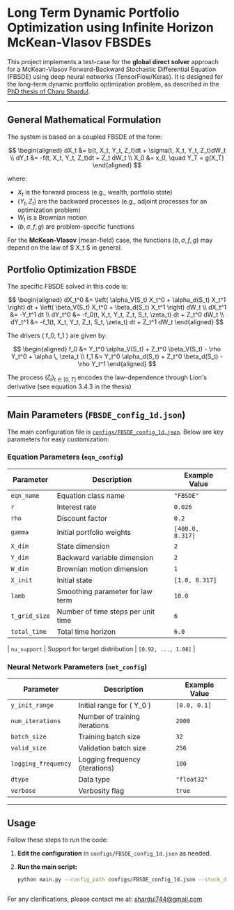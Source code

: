 # Long Term Dynamic Portfolio Optimization using Infinite Horizon McKean-Vlasov FBSDEs

This project implements a test-case for the **global direct solver** approach for a McKean-Vlasov Forward-Backward Stochastic Differential Equation (FBSDE) using deep neural networks (TensorFlow/Keras). It is designed for the long-term dynamic portfolio optimization problem, as described in the [PhD thesis of Charu Shardul](https://theses.hal.science/tel-04627360v1).

---

## General Mathematical Formulation

The system is based on a coupled FBSDE of the form:

$$
\begin{aligned}
dX_t &= b(t, X_t, Y_t, Z_t)dt + \sigma(t, X_t, Y_t, Z_t)dW_t \\
dY_t &= -f(t, X_t, Y_t, Z_t)dt + Z_t dW_t \\
X_0 &= x_0, \quad Y_T = g(X_T)
\end{aligned}
$$

where:
- $X_t$ is the forward process (e.g., wealth, portfolio state)
- $(Y_t, Z_t)$ are the backward processes (e.g., adjoint processes for an optimization problem)
- $W_t$ is a Brownian motion
- $(b, \sigma, f, g)$ are problem-specific functions

For the **McKean-Vlasov** (mean-field) case, the functions $(b, \sigma, f, g)$ may depend on the law of $ X_t $ in general.

## Portfolio Optimization FBSDE

The specific FBSDE solved in this code is:

$$
\begin{aligned}
dX_t^0 &= \left( \alpha_V(S_t) X_t^0 + \alpha_d(S_t) X_t^1 \right) dt + \left( \beta_V(S_t) X_t^0 + \beta_d(S_t) X_t^1 \right) dW_t \\
dX_t^1 &= -Y_t^1 dt \\
dY_t^0 &= -f_0(t, X_t, Y_t, Z_t, S_t, \zeta_t) dt + Z_t^0 dW_t \\
dY_t^1 &= -f_1(t, X_t, Y_t, Z_t, S_t, \zeta_t) dt + Z_t^1 dW_t
\end{aligned}
$$

The drivers \( f_0, f_1 \) are given by:

$$
\begin{aligned}
f_0 &= Y_t^0 \alpha_V(S_t) + Z_t^0 \beta_V(S_t) - \rho Y_t^0 + \alpha \, \zeta_t \\
f_1 &= Y_t^0 \alpha_d(S_t) + Z_t^0 \beta_d(S_t) - \rho Y_t^1
\end{aligned}
$$

The process $(\zeta_t)_{t\in [0, T]}$ encodes the law-dependence through Lion's derivative (see equation 3.4.3 in the thesis)


---

## Main Parameters (`FBSDE_config_1d.json`)

The main configuration file is [`configs/FBSDE_config_1d.json`](configs/FBSDE_config_1d.json). Below are key parameters for easy customization:

### Equation Parameters (`eqn_config`)
| Parameter         | Description                                      | Example Value         |
|-------------------|--------------------------------------------------|----------------------|
| `eqn_name`        | Equation class name                              | `"FBSDE"`            |
| `r`               | Interest rate                                    | `0.026`              |
| `rho`             | Discount factor                                  | `0.2`                |
| `gamma`           | Initial portfolio weights                         | `[400.0, 8.317]`     |
| `X_dim`           | State dimension                                  | `2`                  |
| `Y_dim`           | Backward variable dimension                      | `2`                  |
| `W_dim`           | Brownian motion dimension                        | `1`                  |
| `X_init`          | Initial state                                    | `[1.0, 8.317]`       |
| `lamb`            | Smoothing parameter for law term                 | `10.0`               |
| `t_grid_size`     | Number of time steps per unit time               | `6`                  |
| `total_time`      | Total time horizon                               | `6.0`                |

| `nu_support`      | Support for target distribution   | `[0.92, ..., 1.08]`  |

### Neural Network Parameters (`net_config`)
| Parameter         | Description                                      | Example Value         |
|-------------------|--------------------------------------------------|----------------------|
| `y_init_range`    | Initial range for \( Y_0 \)                      | `[0.0, 0.1]`         |
| `num_iterations`  | Number of training iterations                    | `2000`               |
| `batch_size`      | Training batch size                              | `32`                 |
| `valid_size`      | Validation batch size                            | `256`                |
| `logging_frequency`| Logging frequency (iterations)                  | `100`                |
| `dtype`           | Data type                                        | `"float32"`          |
| `verbose`         | Verbosity flag                                   | `true`               |

---

## Usage

Follow these steps to run the code:

1. **Edit the configuration** in `configs/FBSDE_config_1d.json` as needed.
2. **Run the main script:**

   ```bash
   python main.py --config_path configs/FBSDE_config_1d.json --stock_data Data_files/b_and_sig.json --exp_name my_experiment



For any clarifications, please contact me at: shardul744@gmail.com 